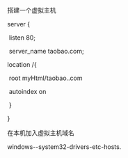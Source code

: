 搭建一个虚拟主机



server {

​	listen	80;

​	server_name taobao.com;

location /{

​	root	myHtml/taobao..com

​	autoindex on

​	}

}





在本机加入虚拟主机域名

windows--system32-drivers-etc-hosts.



















